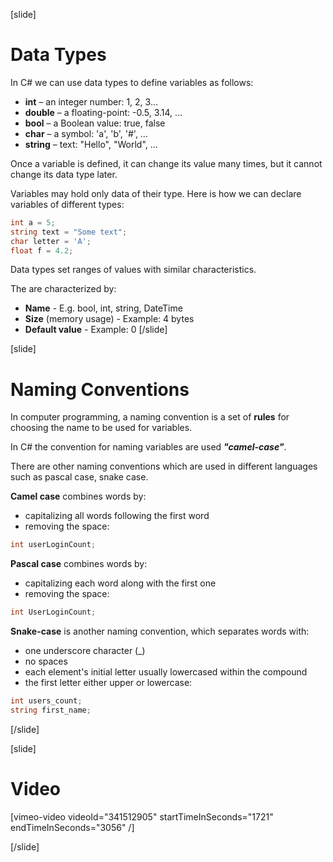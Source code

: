 [slide]
# Data Types
In C# we can use data types to define variables as follows:
  * **int** – an integer number: 1, 2, 3…
  * **double** – a floating-point: -0.5, 3.14, …
  * **bool** – a Boolean value: true, false
  * **char** – a symbol: 'a', 'b', '#', …
  * **string** – text: "Hello", "World", …

Once a variable is defined, it can change its value many times, but it cannot change its data type later. 

Variables may hold only data of their type. Here is how we can declare variables of different types:
```cs 
int a = 5;
string text = "Some text";
char letter = 'A';
float f = 4.2;
```

Data types set ranges of values with similar characteristics.

The are characterized by:
  * **Name** - E.g. bool, int, string, DateTime
  * **Size** (memory usage) - Example: 4 bytes
  * **Default value** - Example: 0
[/slide]

[slide]
# Naming Conventions
In computer programming, a naming convention is a set of **rules** for choosing the name to be used for variables.

In C# the convention for naming variables are used ***"camel-case"***. 

There are other naming conventions which are used in different languages such as pascal case, snake case. 

**Camel case** combines words by:
* capitalizing all words following the first word
* removing the space:
```cs
int userLoginCount;
```

**Pascal case** combines words by:
* capitalizing each word along with the first one
* removing the space:
```csharp
int UserLoginCount;
```

**Snake-case** is another naming convention, which separates words with:
* one underscore character (_)
* no spaces
* each element's initial letter usually lowercased within the compound
* the first letter either upper or lowercase:
```cs
int users_count;
string first_name;
```
[/slide]

[slide]
# Video

[vimeo-video videoId="341512905" startTimeInSeconds="1721" endTimeInSeconds="3056" /]

[/slide]